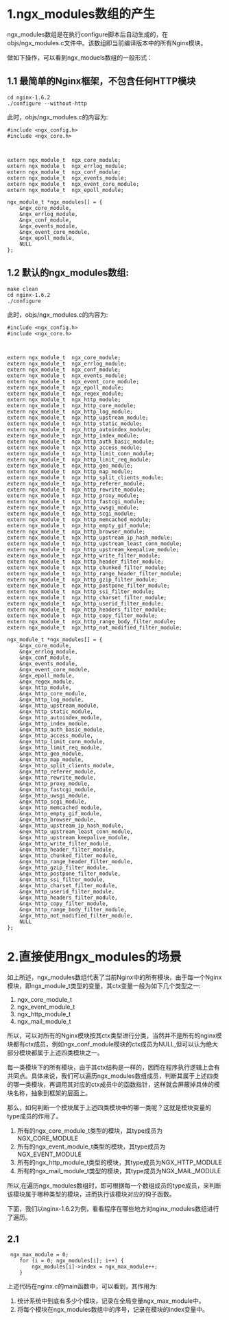 # 1.ngx_modules数组的产生
ngx_modules数组是在执行configure脚本后自动生成的，在objs/ngx_modules.c文件中。该数组即当前编译版本中的所有Nginx模块。

做如下操作，可以看到ngx_moduels数组的一般形式：

## 1.1 最简单的Nginx框架，不包含任何HTTP模块
```
cd nginx-1.6.2
./configure --without-http
```
此时，objs/ngx_modules.c的内容为:
```
#include <ngx_config.h>
#include <ngx_core.h>



extern ngx_module_t  ngx_core_module;
extern ngx_module_t  ngx_errlog_module;
extern ngx_module_t  ngx_conf_module;
extern ngx_module_t  ngx_events_module;
extern ngx_module_t  ngx_event_core_module;
extern ngx_module_t  ngx_epoll_module;

ngx_module_t *ngx_modules[] = {
    &ngx_core_module,
    &ngx_errlog_module,
    &ngx_conf_module,
    &ngx_events_module,
    &ngx_event_core_module,
    &ngx_epoll_module,
    NULL
};
```
## 1.2 默认的ngx_modules数组:
```
make clean
cd nginx-1.6.2
./configure
```
此时，objs/ngx_modules.c的内容为:
```
#include <ngx_config.h>
#include <ngx_core.h>



extern ngx_module_t  ngx_core_module;
extern ngx_module_t  ngx_errlog_module;
extern ngx_module_t  ngx_conf_module;
extern ngx_module_t  ngx_events_module;
extern ngx_module_t  ngx_event_core_module;
extern ngx_module_t  ngx_epoll_module;
extern ngx_module_t  ngx_regex_module;
extern ngx_module_t  ngx_http_module;
extern ngx_module_t  ngx_http_core_module;
extern ngx_module_t  ngx_http_log_module;
extern ngx_module_t  ngx_http_upstream_module;
extern ngx_module_t  ngx_http_static_module;
extern ngx_module_t  ngx_http_autoindex_module;
extern ngx_module_t  ngx_http_index_module;
extern ngx_module_t  ngx_http_auth_basic_module;
extern ngx_module_t  ngx_http_access_module;
extern ngx_module_t  ngx_http_limit_conn_module;
extern ngx_module_t  ngx_http_limit_req_module;
extern ngx_module_t  ngx_http_geo_module;
extern ngx_module_t  ngx_http_map_module;
extern ngx_module_t  ngx_http_split_clients_module;
extern ngx_module_t  ngx_http_referer_module;
extern ngx_module_t  ngx_http_rewrite_module;
extern ngx_module_t  ngx_http_proxy_module;
extern ngx_module_t  ngx_http_fastcgi_module;
extern ngx_module_t  ngx_http_uwsgi_module;
extern ngx_module_t  ngx_http_scgi_module;
extern ngx_module_t  ngx_http_memcached_module;
extern ngx_module_t  ngx_http_empty_gif_module;
extern ngx_module_t  ngx_http_browser_module;
extern ngx_module_t  ngx_http_upstream_ip_hash_module;
extern ngx_module_t  ngx_http_upstream_least_conn_module;
extern ngx_module_t  ngx_http_upstream_keepalive_module;
extern ngx_module_t  ngx_http_write_filter_module;
extern ngx_module_t  ngx_http_header_filter_module;
extern ngx_module_t  ngx_http_chunked_filter_module;
extern ngx_module_t  ngx_http_range_header_filter_module;
extern ngx_module_t  ngx_http_gzip_filter_module;
extern ngx_module_t  ngx_http_postpone_filter_module;
extern ngx_module_t  ngx_http_ssi_filter_module;
extern ngx_module_t  ngx_http_charset_filter_module;
extern ngx_module_t  ngx_http_userid_filter_module;
extern ngx_module_t  ngx_http_headers_filter_module;
extern ngx_module_t  ngx_http_copy_filter_module;
extern ngx_module_t  ngx_http_range_body_filter_module;
extern ngx_module_t  ngx_http_not_modified_filter_module;

ngx_module_t *ngx_modules[] = {
    &ngx_core_module,
    &ngx_errlog_module,
    &ngx_conf_module,
    &ngx_events_module,
    &ngx_event_core_module,
    &ngx_epoll_module,
    &ngx_regex_module,
    &ngx_http_module,
    &ngx_http_core_module,
    &ngx_http_log_module,
    &ngx_http_upstream_module,
    &ngx_http_static_module,
    &ngx_http_autoindex_module,
    &ngx_http_index_module,
    &ngx_http_auth_basic_module,
    &ngx_http_access_module,
    &ngx_http_limit_conn_module,
    &ngx_http_limit_req_module,
    &ngx_http_geo_module,
    &ngx_http_map_module,
    &ngx_http_split_clients_module,
    &ngx_http_referer_module,
    &ngx_http_rewrite_module,
    &ngx_http_proxy_module,
    &ngx_http_fastcgi_module,
    &ngx_http_uwsgi_module,
    &ngx_http_scgi_module,
    &ngx_http_memcached_module,
    &ngx_http_empty_gif_module,
    &ngx_http_browser_module,
    &ngx_http_upstream_ip_hash_module,
    &ngx_http_upstream_least_conn_module,
    &ngx_http_upstream_keepalive_module,
    &ngx_http_write_filter_module,
    &ngx_http_header_filter_module,
    &ngx_http_chunked_filter_module,
    &ngx_http_range_header_filter_module,
    &ngx_http_gzip_filter_module,
    &ngx_http_postpone_filter_module,
    &ngx_http_ssi_filter_module,
    &ngx_http_charset_filter_module,
    &ngx_http_userid_filter_module,
    &ngx_http_headers_filter_module,
    &ngx_http_copy_filter_module,
    &ngx_http_range_body_filter_module,
    &ngx_http_not_modified_filter_module,
    NULL
};
```

# 2.直接使用ngx_modules的场景
如上所述，ngx_modules数组代表了当前Nginx中的所有模块，由于每一个Nginx模块，即ngx_module_t类型的变量，其ctx变量一般为如下几个类型之一:

1. ngx_core_module_t
2. ngx_event_module_t
3. ngx_http_module_t
4. ngx_mail_module_t

所以，可以对所有的Nginx模块按其ctx类型进行分类，当然并不是所有的nginx模块都有ctx成员，例如ngx_conf_module模块的ctx成员为NULL,但可以认为绝大部分模块都属于上述四类模块之一。

每一类模块下的所有模块，由于其ctx结构是一样的，因而在程序执行逻辑上会有共同点。具体来说，我们可以遍历ngx_modules数组成员，判断其属于上述四类的哪一类模块，再调用其对应的ctx成员中的函数指针，这样就会屏蔽掉具体的模块名称，抽象到框架的层面上。

那么，如何判断一个模块属于上述四类模块中的哪一类呢？这就是模块变量的type成员的作用了。

1. 所有的ngx_core_module_t类型的模块，其type成员为NGX_CORE_MODULE
2. 所有的ngx_event_module_t类型的模块，其type成员为NGX_EVENT_MODULE
3. 所有的ngx_http_module_t类型的模块，其type成员为NGX_HTTP_MODULE
4. 所有的ngx_mail_module_t类型的模块，其type成员为NGX_MAIL_MODULE

所以,在遍历ngx_modules数组时，即可根据每一个数组成员的type成员，来判断该模块属于哪种类型的模块，进而执行该模块对应的钩子函数。

下面，我们以nginx-1.6.2为例，看看程序在哪些地方对nginx_modules数组进行了遍历。

## 2.1
```
 ngx_max_module = 0;
    for (i = 0; ngx_modules[i]; i++) {
        ngx_modules[i]->index = ngx_max_module++;
    }
```
上述代码在nginx.c的main函数中，可以看到，其作用为:
1. 统计系统中到底有多少个模块，记录在全局变量ngx_max_module中。
2. 将每个模块在ngx_modules数组中的序号，记录在模块的index变量中。
